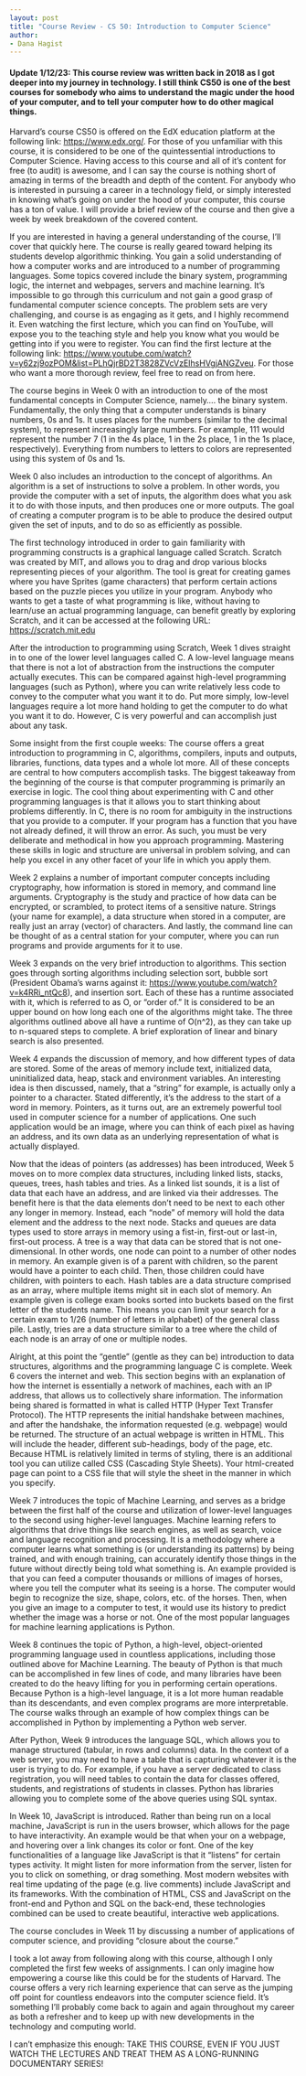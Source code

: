 ```yaml
---
layout: post
title: "Course Review - CS 50: Introduction to Computer Science"
author:
- Dana Hagist
---
```

#### Update 1/12/23: This course review was written back in 2018 as I got deeper into my journey in technology. I still think CS50 is one of the best courses for somebody who aims to understand the magic under the hood of your computer, and to tell your computer how to do other magical things.

Harvard’s course CS50 is offered on the EdX education platform at the following link: https://www.edx.org/.  For those of you unfamiliar with this course, it is considered to be one of the quintessential introductions to Computer Science.  Having access to this course and all of it’s content for free (to audit) is awesome, and I can say the course is nothing short of amazing in terms of the breadth and depth of the content.  For anybody who is interested in pursuing a career in a technology field, or simply interested in knowing what’s going on under the hood of your computer, this course has a ton of value.  I will provide a brief review of the course and then give a week by week breakdown of the covered content.

If you are interested in having a general understanding of the course, I’ll cover that quickly here.  The course is really geared toward helping its students develop algorithmic thinking.  You gain a solid understanding of how a computer works and are introduced to a number of programming languages.  Some topics covered include the binary system, programming logic, the internet and webpages, servers and machine learning.  It’s impossible to go through this curriculum and not gain a good grasp of fundamental computer science concepts.  The problem sets are very challenging, and course is as engaging as it gets, and I highly recommend it.  Even watching the first lecture, which you can find on YouTube, will expose you to the teaching style and help you know what you would be getting into if you were to register.  You can find the first lecture at the following link: https://www.youtube.com/watch?v=y62zj9ozPOM&list=PLhQjrBD2T3828ZVcVzEIhsHVgjANGZveu.  For those who want a more thorough review, feel free to read on from here.

The course begins in Week 0 with an introduction to one of the most fundamental concepts in Computer Science, namely…. the binary system.  Fundamentally, the only thing that a computer understands is binary numbers, 0s and 1s.  It uses places for the numbers (similar to the decimal system), to represent increasingly large numbers.  For example, 111 would represent the number 7 (1 in the 4s place, 1 in the 2s place, 1 in the 1s place, respectively).  Everything from numbers to letters to colors are represented using this system of 0s and 1s.

Week 0 also includes an introduction to the concept of algorithms.  An algorithm is a set of instructions to solve a problem.  In other words, you provide the computer with a set of inputs, the algorithm does what you ask it to do with those inputs, and then produces one or more outputs.  The goal of creating a computer program is to be able to produce the desired output given the set of inputs, and to do so as efficiently as possible.

The first technology introduced in order to gain familiarity with programming constructs is a graphical language called Scratch.  Scratch was created by MIT, and allows you to drag and drop various blocks representing pieces of your algorithm.  The tool is great for creating games where you have Sprites (game characters) that perform certain actions based on the puzzle pieces you utilize in your program.  Anybody who wants to get a taste of what programming is like, without having to learn/use an actual programming language, can benefit greatly by exploring Scratch, and it can be accessed at the following URL: https://scratch.mit.edu

After the introduction to programming using Scratch, Week 1 dives straight in to one of the lower level languages called C.  A low-level language means that there is not a lot of abstraction from the instructions the computer actually executes.  This can be compared against high-level programming languages (such as Python), where you can write relatively less code to convey to the computer what you want it to do.  Put more simply, low-level languages require a lot more hand holding to get the computer to do what you want it to do.  However, C is very powerful and can accomplish just about any task.

Some insight from the first couple weeks:  The course offers a great introduction to programming in C, algorithms, compilers, inputs and outputs, libraries, functions, data types and a whole lot more.  All of these concepts are central to how computers accomplish tasks.  The biggest takeaway from the beginning of the course is that computer programming is primarily an exercise in logic.  The cool thing about experimenting with C and other programming languages is that it allows you to start thinking about problems differently.  In C, there is no room for ambiguity in the instructions that you provide to a computer.  If your program has a function that you have not already defined, it will throw an error.  As such, you must be very deliberate and methodical in how you approach programming.  Mastering these skills in logic and structure are universal in problem solving, and can help you excel in any other facet of your life in which you apply them.

Week 2 explains a number of important computer concepts including cryptography, how information is stored in memory, and command line arguments.  Cryptography is the study and practice of how data can be encrypted, or scrambled, to protect items of a sensitive nature.  Strings (your name for example), a data structure when stored in a computer, are really just an array (vector) of characters.  And lastly, the command line can be thought of as a central station for your computer, where you can run programs and provide arguments for it to use.

Week 3 expands on the very brief introduction to algorithms.  This section goes through sorting algorithms including selection sort, bubble sort (President Obama’s warns against it: https://www.youtube.com/watch?v=k4RRi_ntQc8), and insertion sort.  Each of these has a runtime associated with it, which is referred to as O, or “order of.”  It is considered to be an upper bound on how long each one of the algorithms might take.  The three algorithms outlined above all have a runtime of O(n^2), as they can take up to n-squared steps to complete.  A brief exploration of linear and binary search is also presented.

Week 4 expands the discussion of memory, and how different types of data are stored.  Some of the areas of memory include text, initialized data, uninitialized data, heap, stack and environment variables.  An interesting idea is then discussed, namely, that a “string” for example, is actually only a pointer to a character.  Stated differently, it’s the address to the start of a word in memory.  Pointers, as it turns out, are an extremely powerful tool used in computer science for a number of applications. One such application would be an image, where you can think of each pixel as having an address, and its own data as an underlying representation of what is actually displayed.

Now that the ideas of pointers (as addresses) has been introduced, Week 5 moves on to more complex data structures, including linked lists, stacks, queues, trees, hash tables and tries.  As a linked list sounds, it is a list of data that each have an address, and are linked via their addresses.  The benefit here is that the data elements don’t need to be next to each other any longer in memory.  Instead, each “node” of memory will hold the data element and the address to the next node.  Stacks and queues are data types used to store arrays in memory using a fist-in, first-out or last-in, first-out process.  A tree is a way that data can be stored that is not one-dimensional.  In other words, one  node can point to a number of other nodes in memory.  An example given is of a parent with children, so the parent would have a pointer to each child.  Then, those children could have children, with pointers to each.  Hash tables are a data structure comprised as an array, where multiple items might sit in each slot of memory.  An example given is college exam books sorted into buckets based on the first letter of the students name.  This means you can limit your search for a certain exam to 1/26 (number of letters in alphabet) of the general class pile.  Lastly, tries are a data structure similar to a tree where the child of each node is an array of one or multiple nodes.

Alright, at this point the “gentle” (gentle as they can be) introduction to data structures, algorithms and the programming language C is complete.  Week 6 covers the internet and web.  This section begins with an explanation of how the internet is essentially a network of machines, each with an IP address, that allows us to collectively share information.  The information being shared is formatted in what is called HTTP (Hyper Text Transfer Protocol).  The HTTP represents the initial handshake between machines, and after the handshake, the information requested (e.g. webpage) would be returned.  The structure of an actual webpage is written in HTML.  This will include the header, different sub-headings, body of the page, etc.  Because HTML is relatively limited in terms of styling, there is an additional tool you can utilize called CSS (Cascading Style Sheets).  Your html-created page can point to a CSS file that will style the sheet in the manner in which you specify.

Week 7 introduces the topic of Machine Learning, and serves as a bridge between the first half of the course and utilization of lower-level languages to the second using higher-level languages.  Machine learning refers to algorithms that drive things like search engines, as well as search, voice and language recognition and processing.  It is a methodology where a computer learns what something is (or understanding its patterns) by being trained, and with enough training, can accurately identify those things in the future without directly being told what something is.  An example provided is that you can feed a computer thousands or millions of images of horses, where you tell the computer what its seeing is a horse.  The computer would begin to recognize the size, shape, colors, etc. of the horses.  Then, when you give an image to a computer to test, it would use its history to predict whether the image was a horse or not.  One of the most popular languages for machine learning applications is Python.

Week 8 continues the topic of Python, a high-level, object-oriented programming language used in countless applications, including those outlined above for Machine Learning.  The beauty of Python is that much can be accomplished in few lines of code, and many libraries have been created to do the heavy lifting for you in performing certain operations.  Because Python is a high-level language, it is a lot more human readable than its descendants, and even complex programs are more interpretable.  The course walks through an example of how complex things can be accomplished in Python by implementing a Python web server.

After Python, Week 9 introduces the language SQL, which allows you to manage structured (tabular, in rows and columns) data.  In the context of a web server, you may need to have a table that is capturing whatever it is the user is trying to do.  For example, if you have a server dedicated to class registration, you will need tables to contain the data for classes offered, students, and registrations of students in classes.  Python has libraries allowing you to complete some of the above queries using SQL syntax.

In Week 10, JavaScript is introduced.  Rather than being run on a local machine, JavaScript is run in the users browser, which allows for the page to have interactivity.  An example would be that when your on a webpage, and hovering over a link changes its color or font.  One of the key functionalities of a language like JavaScript is that it “listens” for certain types activity.  It might listen for more information from the server, listen for you to click on something, or drag something.  Most modern websites with real time updating of the page (e.g. live comments) include JavaScript and its frameworks.  With the combination of HTML, CSS and JavaScript on the front-end and Python and SQL on the back-end, these technologies combined can be used to create beautiful, interactive web applications.

The course concludes in Week 11 by discussing a number of applications of computer science, and providing “closure about the course.”

I took a lot away from following along with this course, although I only completed the first few weeks of assignments.  I can only imagine how empowering a course like this could be for the students of Harvard.  The course offers a very rich learning experience that can serve as the jumping off point for countless endeavors into the computer science field.  It’s something I’ll probably come back to again and again throughout my career as both a refresher and to keep up with new developments in the technology and computing world.

I can’t emphasize this enough: TAKE THIS COURSE, EVEN IF YOU JUST WATCH THE LECTURES AND TREAT THEM AS A LONG-RUNNING DOCUMENTARY SERIES!
